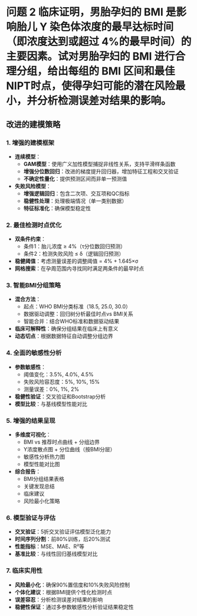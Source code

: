 # 问题 2 临床证明，男胎孕妇的 BMI 是影响胎儿 Y 染色体浓度的最早达标时间（即浓度达到或超过 4%的最早时间）的主要因素。试对男胎孕妇的 BMI 进行合理分组，给出每组的 BMI 区间和最佳 NIPT时点，使得孕妇可能的潜在风险最小，并分析检测误差对结果的影响。

## 改进的建模策略

### **1. 增强的建模框架**
* **连续模型**：
  * **GAM模型**：使用广义加性模型捕捉非线性关系，支持平滑样条函数
  * **增强分位数回归**：改进的梯度提升回归器，增加特征工程和交叉验证
  * **不确定性量化**：提供预测区间而非单一预测值
* **失败风险模型**：
  * **增强逻辑回归**：包含二次项、交互项和QC指标
  * **稳健性处理**：处理极端情况（单一类别数据）
  * **特征标准化**：确保模型稳定性

### **2. 最佳检测时点优化**
* **双条件约束**：
  * 条件1：胎儿浓度 ≥ 4%（τ分位数回归预测）
  * 条件2：检测失败风险 ≤ δ（逻辑回归预测）
* **稳健阈值**：考虑测量误差的调整阈值 = 4% + 1.645×σ
* **网格搜索**：在孕周范围内寻找同时满足两条件的最早时点

### **3. 智能BMI分组策略**
* **混合方法**：
  * 起点：WHO BMI分类标准（18.5, 25.0, 30.0）
  * 数据驱动调整：回归树分析最佳时点vs BMI关系
  * 智能合并：结合WHO标准和数据驱动结果
* **临床可解释性**：确保分组结果在临床上有意义
* **动态切点**：根据数据特征自动调整分组边界

### **4. 全面的敏感性分析**
* **参数敏感性**：
  * 阈值变化：3.5%, 4.0%, 4.5%
  * 失败风险容忍度：5%, 10%, 15%
  * 测量误差：0%, 1%, 2%
* **稳健性验证**：交叉验证和Bootstrap分析
* **模型比较**：与基线模型性能对比

### **5. 增强的结果呈现**
* **多维度可视化**：
  * BMI vs 推荐时点曲线 + 分组边界
  * Y浓度散点图 + 分位曲线（按BMI分层）
  * 敏感性分析热力图
  * 模型性能对比图
* **综合报告**：
  * BMI分组结果表格
  * 关键发现总结
  * 临床建议
  * 风险最小化策略

### **6. 模型验证与评估**
* **交叉验证**：5折交叉验证评估模型泛化能力
* **时间序列分割**：前80%训练，后20%测试
* **性能指标**：MSE、MAE、R²等
* **基准比较**：与线性回归基线模型对比

### **7. 临床实用性**
* **风险最小化**：确保90%置信度和10%失败风险控制
* **个体化建议**：根据BMI提供个性化检测时点
* **误差容忍**：分析检测误差对结果的影响
* **稳健性保证**：通过多参数敏感性分析验证结果稳定性
